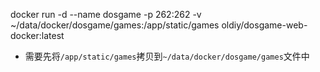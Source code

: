 docker run -d --name dosgame -p 262:262 -v ~/data/docker/dosgame/games:/app/static/games oldiy/dosgame-web-docker:latest

- 需要先将`/app/static/games`拷贝到`~/data/docker/dosgame/games`文件中
